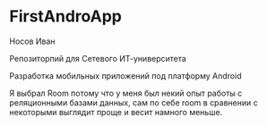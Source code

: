 # FirstAndroApp
Носов Иван

Репозиторпий для Сетевого ИТ-университета 

Разработка мобильных приложений под платформу Android

Я выбрал Room потому что у меня был некий опыт работы с реляционными базами данных, сам по себе room в сравнении с некоторыми выглядит проще и весит намного меньше.

